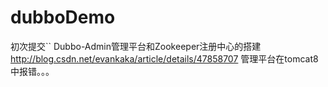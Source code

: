 # dubboDemo
初次提交``
Dubbo-Admin管理平台和Zookeeper注册中心的搭建  <br>http://blog.csdn.net/evankaka/article/details/47858707
管理平台在tomcat8中报错。。。


